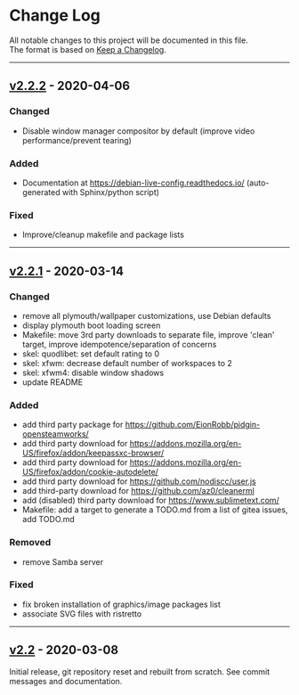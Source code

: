 # Change Log

All notable changes to this project will be documented in this file.  
The format is based on [Keep a Changelog](http://keepachangelog.com/).

-------------------------------

## [v2.2.2](https://gitlab.com/nodiscc/dlc/releases/tag/2.2.2) - 2020-04-06

### Changed

- Disable window manager compositor by default (improve video performance/prevent tearing)

### Added

- Documentation at https://debian-live-config.readthedocs.io/ (auto-generated with Sphinx/python script)

### Fixed

- Improve/cleanup makefile and package lists


-------------------------------


## [v2.2.1](https://gitlab.com/nodiscc/dlc/releases/tag/2.2.1) - 2020-03-14

### Changed

- remove all plymouth/wallpaper customizations, use Debian defaults
- display plymouth boot loading screen
- Makefile: move 3rd party downloads to separate file, improve 'clean' target, improve idempotence/separation of concerns
- skel: quodlibet: set default rating to 0
- skel: xfwm: decrease default number of workspaces to 2
- skel: xfwm4: disable window shadows
- update README

### Added

- add third party package for https://github.com/EionRobb/pidgin-opensteamworks/
- add third party download for https://addons.mozilla.org/en-US/firefox/addon/keepassxc-browser/
- add third party download for https://addons.mozilla.org/en-US/firefox/addon/cookie-autodelete/
- add third party download for https://github.com/nodiscc/user.js
- add third-party download for https://github.com/az0/cleanerml
- add (disabled) third party download for  https://www.sublimetext.com/
- Makefile: add a target to generate a TODO.md from a list of gitea issues, add TODO.md

### Removed

- remove Samba server

### Fixed

- fix broken installation of graphics/image packages list
- associate SVG files with ristretto

-------------------------------

## [v2.2](https://gitlab.com/nodiscc/dlc/releases/tag/2.2) - 2020-03-08

Initial release, git repository reset and rebuilt from scratch. See commit messages and documentation.

<!--
### Changed
### Added
### Removed
### Fixed
### Security
### Deprecated
-->
